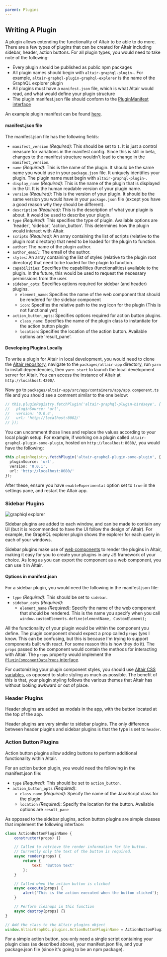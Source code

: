 ```yaml
---
parent: Plugins
---
```


## Writing A Plugin

A plugin allows extending the functionality of Altair to be able to do more. There are a few types of plugins that can be created for Altair including sidebar, header, action buttons. For all plugin types, you would need to take note of the following:

- Every plugin should be published as public npm packages
- All plugin names should begin with `altair-graphql-plugin-`. For example, `altair-graphql-plugin-graphql-explorer` is the name of the GraphQL explorer plugin
- All plugins must have a `manifest.json` file, which is what Altair would read, and what would define your plugin structure
- The plugin manifest.json file should conform to the [PluginManifest interface](https://github.com/imolorhe/altair/blob/master/packages/altair-app/src/app/services/plugin/plugin.ts#L52)

An example plugin manifest can be found [here](https://github.com/imolorhe/altair-graphql-plugin-birdseye/blob/master/manifest.json).

#### manifest.json file

The manifest.json file has the following fields:

- `manifest_version` _(Required)_: This should be set to `1`. It is just a control measure for variations in the manifest config. Since this is still in beta, changes to the manifest structure wouldn't lead to change in the `manifest_version`.
- `name` _(Required)_: This is the name of the plugin. It should be the same name you would use in your `package.json` file. It uniquely identifies your plugin. The plugin name must begin with `altair-graphql-plugin-`.
- `display_name` _(Required)_: This is the name of the plugin that is displayed in the UI. It is the human readable version of your plugin name.
- `version` _(Required)_: This is the version of your plugin. It should be the same version you would have in your `package.json` file (except you have a good reason why they should be different).
- `description` _(Required)_: This is the description of what your plugin is about. It would be used to describe your plugin.
- `type` _(Required)_: This specifies the type of plugin. Available options are 'header', 'sidebar', 'action_button'. This determines how the plugin would interact with Altair.
- `scripts` _(Required)_: An array containing the list of scripts (relative to the plugin root directory) that need to be loaded for the plugin to function.
- `author`: The name of the plugin author.
- `author_email`: The email of the author.
- `styles`: An array containing the list of styles (relative to the plugin root directory) that need to be loaded for the plugin to function.
- `capabilities`: Specifies the capabilities (functionalities) available to the plugin. In the future, this would be used to request the necessary permissions from the user.
- `sidebar_opts`: Specifies options required for sidebar (and header) plugins.
    - `element_name`: Specifies the name of the web component that should be rendered for the sidebar component
    - `icon`: Specifies the relative path to the svg icon for the plugin (This is not functional yet)
- `action_button_opts`: Specifies options required for action button plugins.
    - `class_name`: Specifies the name of the plugin class to instantiate for the action button plugin
    - `location`: Specifies the location of the action button. Available options are 'result_pane'.

#### Developing Plugins Locally

To write a plugin for Altair in local development, you would need to clone the [Altair repository](https://github.com/imolorhe/altair), navigate to the `packages/altair-app` directory, run `yarn` to install dependencies, then `yarn start` to launch the local development server for Altair. You can access the instance of Altair at `http://localhost:4200/`.

Now go to `packages/altair-app/src/app/containers/app/app.component.ts` file and you should see a comment similar to the one below:

```ts
// this.pluginRegistry.fetchPlugin('altair-graphql-plugin-birdseye', {
//   pluginSource: 'url',
//   version: '0.0.4',
//   url: 'http://localhost:8002/'
// });
```

You can uncomment those lines and replace the values according to your local plugin setup. For example, if working on a plugin called `altair-graphql-plugin-some-plugin`, hosted on `http://localhost:8080/`, you would have the following:

```ts
this.pluginRegistry.fetchPlugin('altair-graphql-plugin-some-plugin', {
  pluginSource: 'url',
  version: '0.0.1',
  url: 'http://localhost:8080/'
});
```

After these, ensure you have `enableExperimental` option set to `true` in the settings pane, and restart the Altair app.


### Sidebar Plugins

![graphiql explorer](https://i.imgur.com/DANxbjh.png)

Sidebar plugins are added to each window, and can be made to contain any UI (but it is recommended to have the UI follow the design of Altair). For example, the GraphQL explorer plugin shows the explorer for each query in each of your windows.

Sidebar plugins make use of [web components](https://www.webcomponents.org/) to render the plugins in Altair, making it easy for you to create your plugins in any JS framework of your choice. As long as you can export the component as a web component, you can use it in Altair.

#### Options in manifest.json

For a sidebar plugin, you would need the following in the manifest.json file:

- `type` _(Required)_: This should be set to `sidebar`.
- `sidebar_opts` _(Required)_:
    - `element_name` _(Required)_: Specify the name of the web component that should be rendered. This is the name you specify when you call `window.customElements.define(elementName, CustomElement);`

All the functionality of your plugin would be within the component you define. The plugin component should expect a prop called `props` (yes I know. This can be confusing, but this is because I'm trying to support components built with react. For some reason this is how they do it). The `props` passed to the component would contain the methods for interacting with Altair. The `props` property would implement the [`PluginComponentDataProps` interface](https://github.com/imolorhe/altair/blob/master/packages/altair-app/src/app/services/plugin/plugin.ts#L90).
<!-- TODO: List out the options in props -->

For customizing your plugin component styles, you should use [Altair CSS variables](https://github.com/imolorhe/altair/blob/master/packages/altair-app/src/scss/_variables.scss#L1), as opposed to static styling as much as possible. The benefit of this is that, your plugin styling follows the various themes that Altair has without looking awkward or out of place. 


### Header Plugins

Header plugins are added as modals in the app, with the button located at the top of the app.

Header plugins are very similar to sidebar plugins. The only difference between header plugins and sidebar plugins is that the type is set to `header`.

### Action Button Plugins

Action button plugins allow adding buttons to perform additional functionality within Altair.


For an action button plugin, you would need the following in the manifest.json file:

- `type` _(Required)_: This should be set to `action_button`.
- `action_button_opts` _(Required)_:
    - `class_name` _(Required)_: Specify the name of the JavaScript class for the plugin
    - `location` _(Required)_: Specify the location for the button. Available options are `result_pane`

As opposed to the sidebar plugins, action button plugins are simple classes that implement the following interface:

```js
class ActionButtonPluginName {
    constructor(props) {}

    // Called to retrieve the render information for the button.
    // Currently only the text of the button is required.
    async render(props) {
        return {
            text: 'Button text'
        };
    }

    // Called when the action button is clicked
    async execute(props) {
        alert('This is the action executed when the button clicked');
    }

    // Perform cleanups in this function
    async destroy(props) {}
}

// Add the class to the Altair plugins object
window.AltairGraphQL.plugins.ActionButtonPluginName = ActionButtonPluginName;

```

For a simple action button, you only need a single script containing your plugin class (as described above), your manifest.json file, and your package.json file (since it's going to be an npm package).
